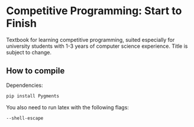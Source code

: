 # Competitive Programming: Start to Finish

Textbook for learning competitive programming, suited especially for university students with 1-3 years of computer science experience. Title is subject to change.

## How to compile

Dependencies:
```bash
pip install Pygments
```

You also need to run latex with the following flags:
```bash
--shell-escape
```
